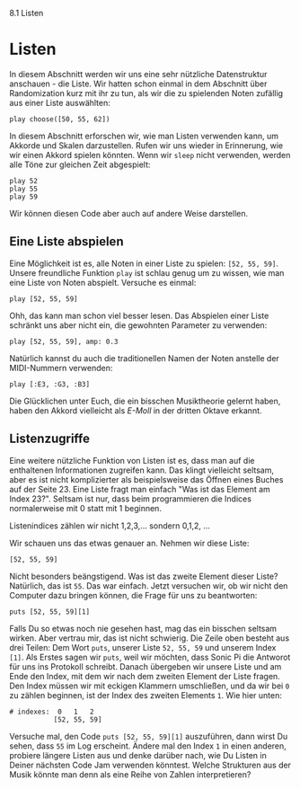 8.1 Listen

# Listen

In diesem Abschnitt werden wir uns eine sehr nützliche Datenstruktur anschauen - die Liste. 
Wir hatten schon einmal in dem Abschnitt über Randomization kurz mit ihr zu tun, als wir die zu spielenden Noten zufällig aus einer Liste auswählten:

```
play choose([50, 55, 62])
```

In diesem Abschnitt erforschen wir, wie man Listen verwenden kann, um Akkorde und Skalen darzustellen. Rufen wir uns wieder in Erinnerung, wie wir einen Akkord spielen könnten. Wenn wir `sleep` nicht verwenden, werden alle Töne zur gleichen Zeit abgespielt: 

```
play 52
play 55
play 59
```

Wir können diesen Code aber auch auf andere Weise darstellen.

## Eine Liste abspielen

Eine Möglichkeit ist es, alle Noten in einer Liste zu spielen: `[52, 55, 59]`. Unsere freundliche Funktion `play` ist schlau genug um zu wissen, wie man eine Liste von Noten abspielt. Versuche es einmal:

```
play [52, 55, 59]
```

Ohh, das kann man schon viel besser lesen. Das Abspielen einer Liste schränkt uns aber nicht ein, die gewohnten Parameter zu verwenden:

```
play [52, 55, 59], amp: 0.3
```

Natürlich kannst du auch die traditionellen Namen der Noten anstelle der MIDI-Nummern verwenden:

```
play [:E3, :G3, :B3]
```

Die Glücklichen unter Euch, die ein bisschen Musiktheorie gelernt haben, haben den Akkord vielleicht als *E-Moll* in der dritten Oktave erkannt.

## Listenzugriffe

Eine weitere nützliche Funktion von Listen ist es, dass man auf die enthaltenen Informationen zugreifen kann. Das klingt vielleicht seltsam, aber es ist nicht komplizierter als beispielsweise das Öffnen eines Buches auf der Seite 23. Eine Liste fragt man einfach "Was ist das Element am Index 23?". Seltsam ist nur, dass beim programmieren die Indices normalerweise mit 0 statt mit 1 beginnen.

Listenindices zählen wir nicht 1,2,3,... sondern 0,1,2, ...

Wir schauen uns das etwas genauer an. Nehmen wir diese Liste:

```
[52, 55, 59]
```

Nicht besonders beängstigend. Was ist das zweite Element dieser Liste? Natürlich, das ist `55`. Das war einfach. Jetzt versuchen wir, ob wir nicht den Computer dazu bringen können, die Frage für uns zu beantworten:

```
puts [52, 55, 59][1]
```

Falls Du so etwas noch nie gesehen hast, mag das ein bisschen seltsam wirken. Aber vertrau mir, das ist nicht schwierig. Die Zeile oben besteht aus drei Teilen: Dem  Wort `puts`, unserer Liste `52, 55, 59` und unserem Index `[1]`. Als Erstes sagen wir `puts`, weil wir möchten, dass Sonic Pi die Antworot für uns ins Protokoll  schreibt. Danach übergeben wir unsere Liste und am Ende den Index, mit dem wir nach dem zweiten Element der Liste fragen. Den Index müssen wir mit eckigen Klammern umschließen, und da wir bei `0` zu zählen beginnen, ist der Index des zweiten Elements `1`. Wie hier unten:

```
# indexes:  0   1   2
           [52, 55, 59]
```

Versuche mal, den Code `puts [52, 55, 59][1]` auszuführen, dann wirst Du sehen, dass `55` im Log erscheint. Ändere mal den Index `1` in einen anderen, probiere längere Listen aus und denke darüber nach, wie Du Listen in Deiner nächsten Code Jam verwenden könntest. Welche Strukturen aus der Musik könnte man denn als eine Reihe von Zahlen interpretieren? 



